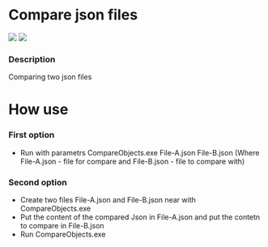 # Compare json files

![](https://d.radikal.ru/d10/2112/c0/16136a9d6397.png)
![](https://i.imgur.com/6S3Pz9p.png)

### Description
Comparing two json files

# How use
### First option
- Run with parametrs CompareObjects.exe File-A.json File-B.json (Where File-A.json - file for compare and File-B.json - file to compare with)
### Second option
- Create two files File-A.json and File-B.json near with CompareObjects.exe
- Put the content of the compared Json in File-A.json and put the contetn to compare in File-B.json
- Run CompareObjects.exe
